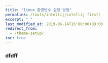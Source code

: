 ```yaml
---
title: "linux 환경변수 설정 방법"
permalink: /tools/intellij/intellij-first/
excerpt: " "
last_modified_at: 2019-06-14T16:00:00+09:00
redirect_from:
  - /theme-setup/
toc: true
---
```


### dfdff
